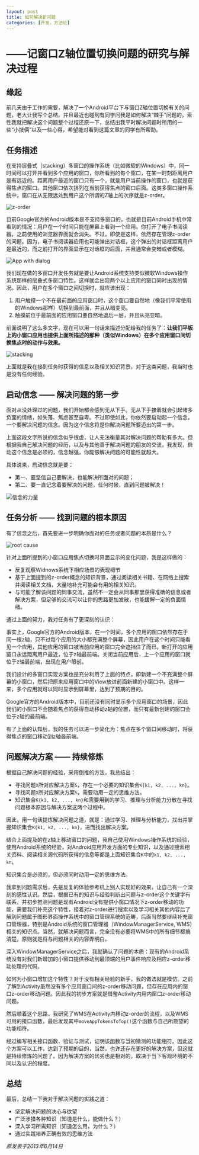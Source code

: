 ```yaml
---
layout: post
title: 如何解决新问题
categories: [开发，方法论]
---
```


# ——记窗口Z轴位置切换问题的研究与解决过程
## 缘起

前几天由于工作的需要，解决了一个Android平台下与窗口Z轴位置切换有关的问题，老大让我写个总结。并且最近也碰到有同学问我是如何解决“棘手”问题的。索性我就把解决这个问题整个过程还原一下，总结出我平时解决问题时所用的一些“小技俩”以及一些心得，希望能对看到这篇文章的同学有所帮助。
## 任务描述

在支持层叠式（stacking）多窗口的操作系统（比如微软的Windows）中，同一时间可以打开并看到多个应用的窗口，你所看到的每个窗口，在某一时刻距离用户是有远近的。距离用户最近的窗口只有一个，就是用户当前操作的窗口，也就是获得焦点的窗口。其他窗口依次排列在当前获得焦点的窗口后面。这类多窗口操作系统中，窗口在从无限远处到用户这个所谓的Z轴上的次序就是z-order。

![z-order](https://trello-attachments.s3.amazonaws.com/5034062f1013a4556ec287fa/5387b537e7d69d0f3594d68d/428x288/15a3dc2b2f82d159671a4f97211d1dda/z_order.png)

目前Google官方的Android版本是不支持多窗口的。也就是目前Android手机中常看到的情况：用户在一个时间只能在屏幕上看到一个应用。你打开了电子书阅读器，之前使用的浏览器界面就会消失。不过，即使是这样，依然存在管理z-order的问题。因为，电子书阅读器应用也可能弹出对话框，这个弹出的对话框距离用户是最近的，而之前打开的界面显示在对话框的后面，并且通常会变暗或者模糊。

![App with dialog](https://trello-attachments.s3.amazonaws.com/5034062f1013a4556ec287fa/5387b537e7d69d0f3594d68d/640x960/3b35d01682a47af2880753725caa0268/In-app_purchase_confirm.png) 

我们现在做的多窗口开发任务就是要让Android系统支持类似微软Windows操作系统那样的层叠式多窗口特性。这样就会出现两个以上应用的窗口同时出现的情况。因此，用户在多个窗口之间切换时，就应该出现：
1. 用户触摸一个不在最前面的应用窗口时，这个窗口要自然地（像我们平常使用的Windows那样）切换到最前面，并且从暗变亮。
2. 触摸前位于最前面的应用窗口要自然地退后一层，并且从亮变暗。

前面说明了这么多文字，现在可以用一句话来描述分配给我的任务了：**让我们平板上的小窗口应用也提供上面所描述的那种（类似Windows）在多个应用窗口间切换焦点时的动作与效果。**

![stacking](https://trello-attachments.s3.amazonaws.com/5034062f1013a4556ec287fa/5387b537e7d69d0f3594d68d/640x480/c7f052e03e53fdd16dcd6c29bad72956/Windows_3.11_workspace.png) 

上面就是我在接到任务时获得的信息以及相关知识背景，对于这类问题，我当时也是没有任何经验。
## 启动信念 —— 解决问题的第一步

面对从没处理过的问题，我们开始都会感到无从下手。无从下手接着就会引起诸多负面的情绪，如失落、焦虑甚至自卑。不过即使如此，你依然要启动起一个信念，一个要解决问题的信念。因为这个信念将是你解决问题所要迈出的第一步。

上面这段文字所说的信念似乎很虚，让人无法衡量其对解决问题的帮助有多大。但根据我自己解决问题的经历，以及与其他善于解决问题的朋友的交流，我发现，启动这个信念是必须的，信念越强，你能够解决问题的可能性就越大。

具体说来，启动信念就是要：
- 第一、要坚信自己要解决，也能解决所面对的问题；
- 第二、要一直记念着要解决的问题，任何时候，直到问题被解决！

![信念的力量](https://trello-attachments.s3.amazonaws.com/5034062f1013a4556ec287fa/5387b537e7d69d0f3594d68d/483x354/1836b9841df2ab6a3615f85f93be36d2/can.jpg) 
## 任务分析 —— 找到问题的根本原因

有了信念之后，首先要进一步明确你面对的任务或者问题的本质是什么？

![root cause](https://trello-attachments.s3.amazonaws.com/5034062f1013a4556ec287fa/5387b537e7d69d0f3594d68d/447x300/58d51caf58fdc4f4af55d7daab172342/root.jpg) 

针对上面所提到的小窗口应用焦点切换时界面显示的变化问题，我是这样做的：
- 反复观察Widnows系统下相应场景的表现细节
- 基于上面提到的z-order概念的知识背景，通过阅读相关书籍、在网络上搜索并阅读相关文档，大量地补充可能会有用的相关知识。
- 与可能了解该问题的同事交流，虽然不一定会从同事那里获得准确的信息或者解决方案，但足够的交流可以让你的思路更加发散，也能缓解一定的负面情绪。

通过上面的努力，我对任务有了更深刻的认识：

事实上，Google官方的Android版本，在一个时间，多个应用的窗口依然存在于同一根z轴，只不过每个应用的大小都充满整个屏幕，因此用户在这个时间只能看见一个应用，其他应用的窗口被当前应用的窗口完全遮挡住了而已。新打开的应用窗口永远距离用户最近，位于z轴最前端。关闭当前应用后，上一个应用的窗口就位于z轴最前端，出现在用户眼前。

我们设计的多窗口实现方案也是充分利用了上面的特点，即新建一个不充满整个屏幕的小窗口，然后把原来应用窗口中的View放进前面新建的小窗口中。这样一来，多个应用就可以同时显示到屏幕里，达到了预期的目的。

Google官方的Android版本中，目前还没有同时显示多个应用窗口的场景，因此我们的小窗口不会随着焦点的获得自动移动z轴的位置，而只有最新创建的窗口会位于z轴的最前端。

有了上面的认知后，我的任务可以进一步简化为：焦点在多个窗口间移动时，将获得焦点的窗口移动到z轴最前端。
## 问题解决方案 —— 持续修炼

根据自己解决问题的经验，采用倒推的方法，我总结出：
- 寻找问题`X`所对应解决方案`S`，存在一个必要的知识集合`K{k1, k2, ..., kn}`。
- 寻找问题`X`所对应解决方案`S`，需要动用一定的思维方法。
- 知识集合`K{k1, k2, ..., kn}`和需要用到的学习、推理与分析能力分散在寻找问题根本原因与解决方案这两个过程中。

因此，用一句话提炼解决问题之道，就是：通过学习、推理与分析能力，找出并掌握知识集合`K{k1, k2, ..., kn}`，进而找出解决方案。

结合上面提及的在z轴上移动窗口的问题，我自己使用Windows操作系统的经验，使用Android系统的经验，对Android应用开发方面的专业知识，以及通过搜索相关资料、阅读相关源代码所获得的信息等都是上面知识集合`K`中的`k1, k2, ..., kn`。

知识集合是必须的，但必须同时动用一定的思维方法。

我拿到问题需求后，先是反复的体验参考机上别人实现好的效果，让自己有一个深刻的感性认识。然后，根据已有的知识与经验判断出问题与z-order这个关键字有联系，并初步推测问题是现有Android没有提供小窗口情况下z-order移动的功能，需要我们补充这个特性，接着对z-order进行搜索以及学习相关其他内容后了解到问题属于图形界面操作系统中的窗口管理系统的范畴，后面当然要继续补充窗口管理器，特别是Android系统的窗口管理器（WindowManagerService, WMS）相关的知识点。当然，就解决问题而言，完全没有必要将WMS中的所有细节都搞清楚，原则就是将与问题相关的内容弄明白。

深入WindowManagerService之后，我就确认了问题的本质：现有的Android系统没有对我们新增加的小窗口提供移动到最顶端的用户事件响应及相应z-order移动处理的代码。

如何为小窗口增加这个特性？对于没有相关经验的新手，我的做法就是模仿。之前了解到Activity虽然没有多个应用窗口间的z-order移动问题，但存在应用内的窗口z-order移动问题。因此我的初步方案就是借鉴Activity内用内窗口z-order移动问题。

然后顺着这个思路，我研究了WMS在Activity内移动z-order的流程，以及WMS可用的接口函数，最后发现其中`moveAppTokensToTop()`这个函数与自己所期望的功能相符。

经过编写相关接口函数、验证与测试，证明该函数与当初猜测的功能相符。因此这个方案可以工作，达到了预期的目的，当然，也许还存在更好的解决方案，但这就是持续修炼的问题了。因为解决方案的优劣也是相对的，取决于当下客观环境的不同以及认识的程度。
## 总结

最后，总结一下我对于解决问题的实践之道：
- 坚定解决问题的决心与欲望
- 广泛涉猎各种知识（知道是什么，能做什么？）
- 深入学习所需知识（知道怎么用，为什么？）
- 通过实践培养正确有效的思维方法

_原发表于2013年6月14日_
